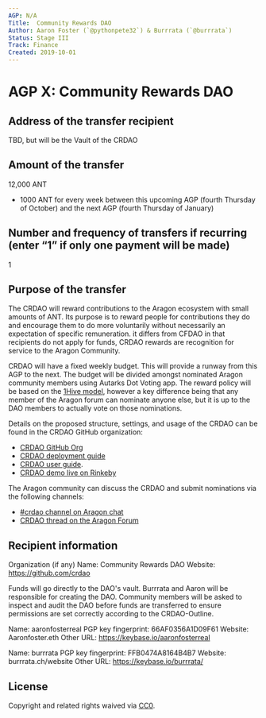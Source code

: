 ```yaml
---
AGP: N/A
Title:  Community Rewards DAO
Author: Aaron Foster (`@pythonpete32`) & Burrrata (`@burrrata`)
Status: Stage III
Track: Finance
Created: 2019-10-01
---
```


# AGP X: Community Rewards DAO

## Address of the transfer recipient

TBD, but will be the Vault of the CRDAO

## Amount of the transfer

12,000 ANT
- 1000 ANT for every week between this upcoming AGP (fourth Thursday of October) and the next AGP (fourth Thursday of January)

## Number and frequency of transfers if recurring (enter “1” if only one payment will be made)

1

## Purpose of the transfer

The CRDAO will reward contributions to the Aragon ecosystem with small amounts of ANT. Its purpose is to reward people for contributions they do and encourage them to do more voluntarily without necessarily an expectation of specific remuneration. it differs from CFDAO in that recipients do not apply for funds, CRDAO rewards are recognition for service to the Aragon Community.

CRDAO will have a fixed weekly budget. This will provide a runway from this AGP to the next. The budget will be divided amongst nominated Aragon community members using Autarks Dot Voting app. The reward policy will be based on the [1Hive model](https://1hive.org/contribute/allocations-payroll), however a key difference being that any member of the Aragon forum can nominate anyone else, but it is up to the DAO members to actually vote on those nominations. 

Details on the proposed structure, settings, and usage of the CRDAO can be found in the CRDAO GitHub organization:
- [CRDAO GitHub Org](https://github.com/crdao)
- [CRDAO deployment guide](https://github.com/crdao/dao/blob/master/README.md)
- [CRDAO user guide](https://github.com/crdao/dao/blob/master/user-guide.md). 
- [CRDAO demo live on Rinkeby](https://rinkeby.autark.xyz/#/0xC0d7F939E53de5FE60980cF0357d92230EFB84F3/)

The Aragon community can discuss the CRDAO and submit nominations via the following channels:
- [#crdao channel on Aragon chat](https://aragon.chat/channel/crdao)
- [CRDAO thread on the Aragon Forum](https://forum.aragon.org/t/community-rewards-dao/1237)

## Recipient information

Organization (if any)
Name: Community Rewards DAO
Website: https://github.com/crdao

Funds will go directly to the DAO's vault. Burrrata and Aaron will be responsible for creating the DAO. Community members will be asked to inspect and audit the DAO before funds are transferred to ensure permissions are set correctly according to the CRDAO-Outline.

Name: aaronfosterreal
PGP key fingerprint: 66AF0356A1D09F61
Website: Aaronfoster.eth
Other URL: https://keybase.io/aaronfosterreal

Name: burrrata
PGP key fingerprint: FFB0474A8164B4B7
Website: burrrata.ch/website
Other URL: https://keybase.io/burrrata/

## License
Copyright and related rights waived via [CC0](https://creativecommons.org/publicdomain/zero/1.0/).
